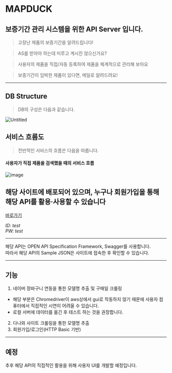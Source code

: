 # MAPDUCK
## 보증기간 관리 시스템을 위한 API Server 입니다.

> 고장난 제품의 보증기간을 알려드립니다!

> AS를 받아야 하는데 미루고 계시진 않으신가요?

> 사용자의 제품을 직접/자동 등록하여 제품을 체계적으로 관리해 보아요

> 보증기간이 임박한 제품이 있다면, 메일로 알려드려요!

<hr/>

## DB Structure

> DB의 구성은 다음과 같습니다.

![Untitled](https://s3-us-west-2.amazonaws.com/secure.notion-static.com/a6fff93b-aa1f-4921-b4c1-90ba76aeb07b/Untitled.png)

## 서비스 흐름도
> 전반적인 서비스의 흐름은 다음을 따릅니다.

#### 사용자가 직접 제품을 검색했을 때의 서비스 흐름
![image](https://user-images.githubusercontent.com/59782504/154843643-c747c5ba-0b8e-4a7e-a1df-50f3166add41.png)



## 해당 사이트에 배포되어 있으며, 누구나 회원가입을 통해 해당 API를 활용·사용할 수 있습니다

[바로가기](https://www.mapduck.shop/swagger-ui/)

*ID: test*   
*PW: test*

<hr/>

해당 API는 OPEN API Specification Framework, Swagger를 사용합니다.   
따라서 해당 API의 Sample JSON은 사이트에 접속한 후 확인할 수 있습니다.

<hr/>

## 기능

1. 네이버 장바구니 연동을 통한 모델명 추출 및 구매일 크롤링   
- 해당 부분은 Chromedriver이 aws상에서 gui로 작동하지 않기 때문에 사용자 컴퓨터에서 직접적인 시연이 어려울 수 있습니다.
- 로컬 서버에 데이터를 옮긴 후 테스트 하는 것을 권장합니다.
2. 다나와 사이트 크롤링을 통한 모델명 추출
3. 회원가입/로그인(HTTP Basic 기반)


<hr/>

## 예정

추후 해당 API의 직접적인 활용을 위해 사용자 UI를 개발할 예정입니다.
